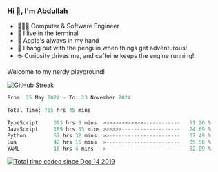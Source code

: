 <h3>Hi 👋, I'm Abdullah</h3>

- 👨🏻‍💻 Computer & Software Engineer
- 🖤 I live in the terminal
- 🍎 Apple's always in my hand
- 🐧 I hang out with the penguin when things get adventurous!
- ☕ Curiosity drives me, and caffeine keeps the engine running!

Welcome to my nerdy playground!

[![GitHub Streak](https://streak-stats.demolab.com?user=al3bad&theme=transparent&date_format=j%20M%5B%20Y%5D)](https://git.io/streak-stats)

<!--START_SECTION:waka-->

```python
From: 25 May 2024 - To: 23 November 2024

Total Time: 765 hrs 45 mins

TypeScript     393 hrs 9 mins  >>>>>>>>>>>>>------------   51.20 %
JavaScript     189 hrs 33 mins >>>>>>-------------------   24.69 %
Python         57 hrs 32 mins  >>-----------------------   07.49 %
Lua            42 hrs 16 mins  >------------------------   05.50 %
YAML           16 hrs 4 mins   >------------------------   02.09 %
```

<!--END_SECTION:waka-->

<p>
  <a href="https://wakatime.com/@ce2a2aac-0d6b-4d65-b864-8a4bcaf12967"><img src="https://wakatime.com/badge/user/ce2a2aac-0d6b-4d65-b864-8a4bcaf12967.svg" alt="Total time coded since Dec 14 2019" /></a>
</p>
